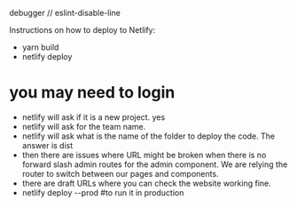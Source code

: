 debugger // eslint-disable-line

Instructions on how to deploy to Netlify:

- yarn build
- netlify deploy
# you may need to login
- netlify will ask if it is a new project. yes
- netlify will ask for the team name.
- netlify will ask what is the name of the folder to deploy the code. The answer is dist
- then there are issues where URL might be broken when there is no forward slash admin routes for the admin component. We are relying the router to switch between our pages and components.
- there are draft URLs where you can check the website working fine.
- netlify deploy --prod #to run it in production

